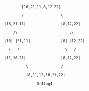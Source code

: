                                             [16,21,11,8,12,22]

                                            /                 \

                                    |16,21,11|                |8,12,22|

                                        /\                        /\

                                    |16| |21,11|              |8| |12,22|

                                      \   /                     \   /

                                    |11,16,21|                |8,12,22|

                                              \               /

                                              |8,11,12,16,21,22|  

                                                   O(4log4)